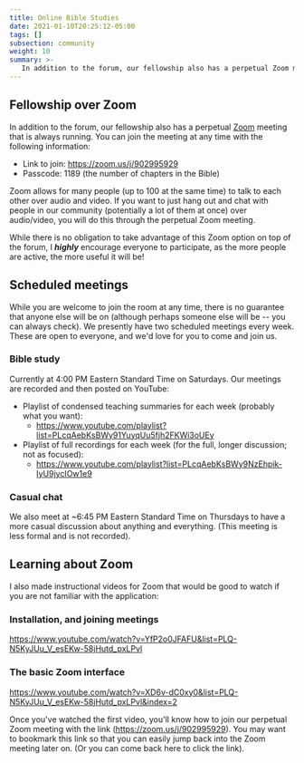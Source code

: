 ```yaml
---
title: Online Bible Studies
date: 2021-01-10T20:25:12-05:00
tags: []
subsection: community
weight: 10
summary: >-
   In addition to the forum, our fellowship also has a perpetual Zoom meeting that is always running: you can join the meeting at any time. This page describes this perpetual meeting and how to make use of it.
---
```


<!-- There are three online Bible studies that this site runs (presently over Zoom): a general Bible study, a Greek study, and a Hebrew study. These studies are recorded and then posted publicly to YouTube. This page describes these studies and outlines some things to keep in mind for anyone interested in participating -->

## Fellowship over Zoom
In addition to the forum, our fellowship also has a perpetual [Zoom](https://zoom.us/meetings) meeting that is always running. You can join the meeting at any time with the following information:

- Link to join: https://zoom.us/j/902995929
- Passcode: 1189 (the number of chapters in the Bible)

Zoom allows for many people (up to 100 at the same time) to talk to each other over audio and video. If you want to just hang out and chat with people in our community (potentially a lot of them at once) over audio/video, you will do this through the perpetual Zoom meeting.

While there is no obligation to take advantage of this Zoom option on top of the forum, I ***highly*** encourage everyone to participate, as the more people are active, the more useful it will be!

## Scheduled meetings

While you are welcome to join the room at any time, there is no guarantee that anyone else will be on (although perhaps someone else will be -- you can always check). We presently have two scheduled meetings every week. These are open to everyone, and we'd love for you to come and join us.

### Bible study

Currently at 4:00 PM Eastern Standard Time on Saturdays. Our meetings are recorded and then posted on YouTube:

- Playlist of condensed teaching summaries for each week (probably what you want):
   - https://www.youtube.com/playlist?list=PLcqAebKsBWy91YuyqUu5fjh2FKWi3oUEy
- Playlist of full recordings for each week (for the full, longer discussion; not as focused):
   - https://www.youtube.com/playlist?list=PLcqAebKsBWy9NzEhpik-IyU9jycIOw1e9

### Casual chat

We also meet at ~6:45 PM Eastern Standard Time on Thursdays to have a more casual discussion about anything and everything. (This meeting is less formal and is not recorded).

## Learning about Zoom

I also made instructional videos for Zoom that would be good to watch if you are not familiar with the application: 

### Installation, and joining meetings

https://www.youtube.com/watch?v=YfP2o0JFAFU&list=PLQ-N5KyJUu_V_esEKw-58jHutd_pxLPvl

### The basic Zoom interface

https://www.youtube.com/watch?v=XD6v-dC0xy0&list=PLQ-N5KyJUu_V_esEKw-58jHutd_pxLPvl&index=2

Once you've watched the first video, you'll know how to join our perpetual Zoom meeting with the link (https://zoom.us/j/902995929). You may want to bookmark this link so that you can easily jump back into the Zoom meeting later on. (Or you can come back here to click the link).

<!--

## Overview

*Note: meeting times may change with [daylight savings time](https://en.wikipedia.org/wiki/Daylight_saving_time), so always check this page to see the up-to-date meeting times.*

There are three online Bible studies that this site runs: a general Bible study, a Greek study, and a Hebrew study. All studies are held and recorded in the same [Zoom](https://zoom.us/) room, which is open to the public:

- Meeting link: <https://zoom.us/j/902995929>
- Passcode: 1189 (the number of chapters in the Bible)

The Greek and Hebrew studies are presently on Sundays at 3:00 PM Eastern Standard Time (see [conversion to your local time](http://www.timebie.com/std/est.php)) alternating weeks (so in a given four-week month, the Greek study will meet twice and the Hebrew study will meet twice). They typically run about an hour. In these language studies, some weeks are focused on learning (e.g., grammar and syntax), while others are focused on going through portions of the biblical text.

The general Bible study is presently on Saturdays (every week) at 3:00 PM Eastern Standard Time (see [conversion to your local time](http://www.timebie.com/std/est.php)), and it typically lasts a bit longer, more on the order of two hours. We are currently working our way through [BB6A: Peripateology](https://ichthys.com/6A-Peripateo.htm), a written study from [Ichthys](https://ichthys.com/) that discusses the Christian Walk.

## Schedule

<div class="special-content cautionary-note">

<strong>
	Please note: the Greek and Hebrew studies are on temporary hiatus
</strong>

Until further notice, the Greek and Hebrew studies are on hiatus. Once my ministry website is more stabilized and my time less stressed, I will start them back up. I'll notify the mailing list when this is happening, but the meetings will also be added to the calendar of this section.
	
</div>

You can bookmark this section to quickly view the embedded Google Calendar, or you can [access the calendar directly](https://calendar.google.com/calendar/embed?src=64glk00tql51oucld0l2rorhr0%40group.calendar.google.com&ctz=America%2FNew_York).

The event titles describe the topic of each individual study. For example, what topic will be covered in a learning week of the Greek study, what biblical text will be gone through in a text week of the Hebrew study, etc.

<iframe src="https://calendar.google.com/calendar/embed?src=64glk00tql51oucld0l2rorhr0%40group.calendar.google.com&ctz=America%2FNew_York" style="border: 0" width="100%" height="600" frameborder="0" scrolling="no"></iframe>

## Guidelines and procedures related to recording

These studies are recorded and then [posted publicly to YouTube](https://www.youtube.com/channel/UCFk7khraAKf68DZ5GeYEFIw/playlists). How this works in practice is that after chatting casually for a few minutes (to give folks a bit of wiggle room on the start time), I'll announce that I'm rolling the recording, after which point things proceed more formally.

When the recording is rolling, things are kept as anonymous and impersonal as possible. First names only are used, personal details and circumstances are avoided, and only discussion that is appropriate for a public audience is had.

If anything is said that really shouldn't be public, it *is* possible for me to edit it out in post-production, but it costs me a lot of time. (It is much simpler for me to just upload the full recording unedited). For this reason, I strongly urge all participants to be mindful of what you say at all times.

Note that if you want for me to pause the recording for a time, that is simple to do. For example, if you want to ask some questions about your personal circumstances but don't want such discussion to end up on the public recording, you can simply request that we pause the recording for a time. 

It's perfectly fine if you are late in joining a study, but do keep in mind that you will likely then be joining at a point when the recording is already rolling. As a general rule, there is time at the beginning and end to chat more casually, so if you are new and come in partway, you are welcome to participate in the focused discussion the second you enter, but there may not be a meet-and-greet sort of time for you until after the recording is switched off.

### What's the point of the recordings? 

The recordings are beneficial to people in the studies because they:

1. Make it easy to go back and review things we've talked about.
2. Make it easy for someone who missed a week to stay up-to-speed. 

While it would be possible to have both of these advantages without having the recordings be completely public, making them completely public means that they have the potential to be helpful to absolutely everyone that might want to make use of them.

### Caveats with the recordings

Please see [/about-the-site/#caveats-with-recordings-of-study-groups](/about-the-site/#caveats-with-recordings-of-study-groups).

## Privacy and safety

These Bible studies are completely open, meaning that anyone who clicks on the link above can join. This is advantageous since it means everyone who is interested can participate without having to communicate with me beforehand, but it does potentially open us up to bad actors.

Due to the potential issues, there is a strict zero-tolerance policy with regards to unacceptable behavior. 

## These studies are not the place for argument and debate

While myself and other participating teachers do take pains to not be completely authoritarian, these studies are intended to be a place of discussion for people who are legitimately interested in the things taught by this ministry, [Ichthys](https://ichthys.com/), [Bible Academy](https://www.youtube.com/channel/UCkp-J7VPT7NcwmuiNfD2fkg/playlists), and so on.

As a rule of thumb, people who listen and ask good questions are always welcome -- whatever their exact theological persuasion. What I am attempting to get across here is that people who will argue with every single point made and refuse to accept the authority of any of the teachers involved may want to consider looking for a place that is actually explicitly dedicated to apologetics and theological debate, since these studies are not. In other words, to keep these studies focused, we stick more-or-less solely to discussion of the teaching being put forth as true, so if it is theological debate you are looking for (not necessarily a bad thing), this just isn't really the right place.

(To be clear, this has less to do with top-down censoring of differing points of view, and more to do with the fact that our time together is very limited, and most people participating would prefer to spend it on discussion rather than debate, if that makes sense).

-->


<!--

## /online-bible-studies-over-video-chat.md

You should be able to get a feel for if these studies are likely to be a good fit for you based on these past recordings.

  3. Since the audience for these studies is global (there are folks from Nigeria and Australia participating, for example), the time scheduling is a bit complex, and subject to change.


As a rule of thumb, people who are willing to seriously listen and learn are always welcome. The screening process is mostly trying to ensure that everyone participating wants to be there (e.g., won't be arguing with every single point), and will take the time seriously.


  * I typically clear people I don't know in person via a one-on-one Zoom meeting to get to know them a bit. It's not anything like a test, just a casual chat, so please don't be afraid to reach out. You should be able to know if the groups are likely to be a good fit for you since all the recordings of group meetings [are publicly posted on Youtube](https://www.youtube.com/channel/UCFk7khraAKf68DZ5GeYEFIw/playlists).

-->